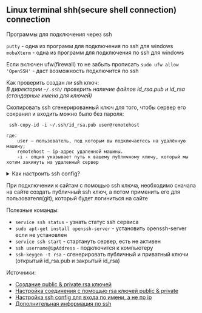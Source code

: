 ## Linux terminal shh(secure shell connection) connection

Программы для подключения через ssh

`putty` - одна из программ для подключения по ssh для windows
`mobaXterm` - одна из программ для подключения по ssh для windows

Если включен ufw(firewall) то не забыть прописать `sudo ufw allow 'OpenSSH'` - даст возможность подключится по ssh

Как проверить создан ли ssh ключ:\
*В директории `~/.ssh/` проверить наличие файлов id_rsa.pub и id_rsa (стандарные имена для ключей)*

Скопировать ssh сгенерированный ключ для того, чтобы сервер его сохранил и входить можно было без пароля:
```
 ssh-copy-id -i ~/.ssh/id_rsa.pub user@remotehost

где:
    user – пользователь, под которым вы подключаетесь на удалённую машину;
    remotehost – ip-адрес удаленной машины.
    -i - опция указывает путь к вашему публичному ключу, который мы хотим закинуть на удаленный сервер

```

<details>
  <summary>Как настроить ssh config?</summary>

Создать файл конфига:
```
touch ~/.ssh/config
chmod 0700 ~/.ssh/config
```

Отредактировать файл:
```
Host host1
ssh_option1=value1
ssh_option2=value1 value2
ssh_option3=value1
Host host2
ssh_option1=value1
ssh_option2=value1 value2
Host *
ssh_option1=value1
ssh_option2=value1 value2
```

   - Host host1 — это определение заголовка для host1, здесь начинается спецификация хоста и заканчивается следующим определением заголовка Host host2, создающим раздел.
   - Host1, host2 — это просто псевдонимы хостов для использования в командной строке, они не являются фактическими именами  удаленных хостов.
   - Параметры конфигурации, такие как ssh_option1 = value1, ssh_option2 = value1 value2, применяются к согласованному хосту и должны иметь отступы для хорошо организованного форматирования.
   - Для параметра, такого как ssh_option2 = value1 value2, значение value1 считается первым, а  value2 – вторым.
  -  Определение заголовка Host * (где * – шаблон – подстановочный знак, который соответствует нулю или более символов) будет соответствовать нулю или более хостам.

 <details>
 <summary>Пример:</summary>
  
  ```
Host fedora25
HostName 192.168.56.15
Port 22
ForwardX11 no
Host centos7
HostName 192.168.56.10
Port 22
ForwardX11 no
Host ubuntu
HostName 192.168.56.5
Port 2222
ForwardX11 yes
Host *
User sedicomm
IdentityFile ~/.ssh/id_rsa
Protocol 2
Compression yes
ServerAliveInterval 60
ServerAliveCountMax 20
LogLevel INFO
```
  Подробное объяснение приведенных выше параметров конфигурации ssh.
  
   - HostName — определяет имя реального хоста для входа в систему, альтернативно, вы можете использовать числовые IP-адреса, это также разрешено (как в командной строке, так и в спецификациях HostName).
   - User — указывает, что пользователь должен войти в систему.
   - Port — устанавливает номер порта для подключения на удаленном хосте, по умолчанию – 22. Используйте номер порта, настроенный в файле конфигурации sshd удаленного хоста.
   - Protocol — этот параметр определяет версии протокола, которые ssh должен поддерживать в порядке предпочтения. Обычными значениями являются «1» и «2», несколько версий должны быть разделены запятыми.
   - IdentityFile — определяет файл, с которого считывается идентификатор аутентификации пользователя DSA, Ed25519, RSA или ECDSA.
   - ForwardX11 — определяет, будут ли соединения X11 автоматически перенаправляться по защищенному каналу и устанавливать DISPLAY. Он имеет два возможных значения «да» или «нет».
   - Compression — оно используется для установки сжатия во время удаленного соединения со значением «да». По умолчанию «нет».
   - ServerAliveInterval — устанавливает интервал таймаута в секундах, после которого, если никакой ответ (или данные) не был получен с сервера, ssh отправит сообщение через зашифрованный канал, чтобы запросить ответ от сервера. Значение по умолчанию равно 0, то есть сообщения не будут отправляться на сервер, если была определена опция BatchMode.
   - ServerAliveCountMax — устанавливает количество живых сообщений сервера, которые могут быть отправлены без получения ответа ssh с сервера.
   - LogLevel — определяет уровень детализации, который используется при регистрации сообщений из ssh. Допустимые значения включают: QUIET, FATAL, ERROR, INFO, VERBOSE, DEBUG, DEBUG1, DEBUG2 и DEBUG3. И значение по умолчанию – INFO.
 </details>
  
</details>

При подключении к сайтам с помощью ssh ключа, необходимо сначала на сайте создать публичный ssh ключ, а потом применить его для пользователя(git), который будет логиниться на сайте

Полезные команды:
- `service ssh status` - узнать статус ssh сервиса
- `sudo apt-get install openssh-server` - установить openssh-server если не установлен
- `service ssh start` - стартануть сервер, есть не активен
- `ssh username@ipAddress` - подключится к компьютеру
- `ssh-keygen -t rsa` - сгенерировать публичный и приватный ключи (открытый id_rsa.pub и закрытый id_rsa)


Источники:
- [Создание public & private rsa ключей](https://jeka.by/ask/183/generate-ssh-keys/)
- [Настройка соединения с помощью rsa ключей public & private](https://jeka.by/ask/182/ssh-without-password/)
- [Настройка ssh config для входа по имени, а не по ip](https://blog.sedicomm.com/2018/04/08/kak-nastroit-polzovatelskoe-podklyucheniya-ssh-dlya-uproshheniya-udalennogo-dostupa/)
- [Дополнительная информация по ssh](https://www.opennet.ru/cgi-bin/opennet/man.cgi?topic=ssh&category=1#lbAI)
